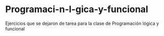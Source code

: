 # Programaci-n-l-gica-y-funcional
Ejercicios que se dejaron de tarea para la clase de Programación lógica y funcional
